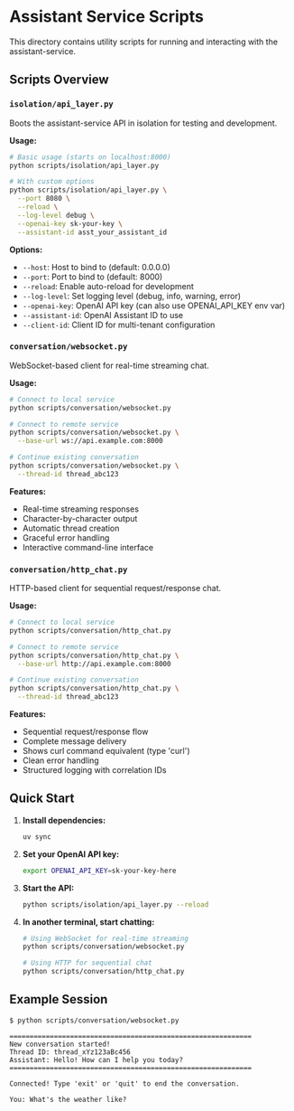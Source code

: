 # Assistant Service Scripts

This directory contains utility scripts for running and interacting with the assistant-service.

## Scripts Overview

### `isolation/api_layer.py`
Boots the assistant-service API in isolation for testing and development.

**Usage:**
```bash
# Basic usage (starts on localhost:8000)
python scripts/isolation/api_layer.py

# With custom options
python scripts/isolation/api_layer.py \
  --port 8080 \
  --reload \
  --log-level debug \
  --openai-key sk-your-key \
  --assistant-id asst_your_assistant_id
```

**Options:**
- `--host`: Host to bind to (default: 0.0.0.0)
- `--port`: Port to bind to (default: 8000)
- `--reload`: Enable auto-reload for development
- `--log-level`: Set logging level (debug, info, warning, error)
- `--openai-key`: OpenAI API key (can also use OPENAI_API_KEY env var)
- `--assistant-id`: OpenAI Assistant ID to use
- `--client-id`: Client ID for multi-tenant configuration

### `conversation/websocket.py`
WebSocket-based client for real-time streaming chat.

**Usage:**
```bash
# Connect to local service
python scripts/conversation/websocket.py

# Connect to remote service
python scripts/conversation/websocket.py \
  --base-url ws://api.example.com:8000

# Continue existing conversation
python scripts/conversation/websocket.py \
  --thread-id thread_abc123
```

**Features:**
- Real-time streaming responses
- Character-by-character output
- Automatic thread creation
- Graceful error handling
- Interactive command-line interface

### `conversation/http_chat.py`
HTTP-based client for sequential request/response chat.

**Usage:**
```bash
# Connect to local service
python scripts/conversation/http_chat.py

# Connect to remote service
python scripts/conversation/http_chat.py \
  --base-url http://api.example.com:8000

# Continue existing conversation
python scripts/conversation/http_chat.py \
  --thread-id thread_abc123
```

**Features:**
- Sequential request/response flow
- Complete message delivery
- Shows curl command equivalent (type 'curl')
- Clean error handling
- Structured logging with correlation IDs

## Quick Start

1. **Install dependencies:**
   ```bash
   uv sync
   ```

2. **Set your OpenAI API key:**
   ```bash
   export OPENAI_API_KEY=sk-your-key-here
   ```

3. **Start the API:**
   ```bash
   python scripts/isolation/api_layer.py --reload
   ```

4. **In another terminal, start chatting:**
   ```bash
   # Using WebSocket for real-time streaming
   python scripts/conversation/websocket.py
   
   # Using HTTP for sequential chat
   python scripts/conversation/http_chat.py
   ```

## Example Session

```
$ python scripts/conversation/websocket.py

============================================================
New conversation started!
Thread ID: thread_xYz123aBc456
Assistant: Hello! How can I help you today?
============================================================

Connected! Type 'exit' or 'quit' to end the conversation.

You: What's the weather like?